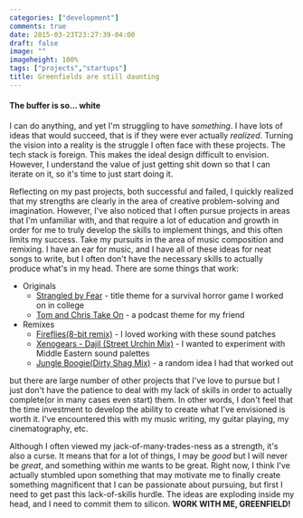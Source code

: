 ```yaml
---
categories: ["development"]
comments: true
date: 2015-03-23T23:27:39-04:00
draft: false
image: ""
imageheight: 100%
tags: ["projects","startups"]
title: Greenfields are still daunting
---
```


#### The buffer is so... white

I can do anything, and yet I'm struggling to have *something*.<!--more--> I have lots of ideas that would succeed, that is if they were ever actually *realized*. Turning the vision into a reality is the struggle I often face with these projects. The tech stack is foreign. This makes the ideal design difficult to envision. However, I understand the value of just getting shit down so that I can iterate on it, so it's time to just start doing it.

Reflecting on my past projects, both successful and failed, I quickly realized that my strengths are clearly in the area of creative problem-solving and imagination. However, I've also noticed that I often pursue projects in areas that I'm unfamiliar with, and that require a lot of education and growth in order for me to truly develop the skills to implement things, and this often limits my success. Take my pursuits in the area of music composition and remixing. I have an ear for music, and I have all of these ideas for neat songs to write, but I often don't have the necessary skills to actually produce what's in my head. There are some things that work:

   * Originals
      * [Strangled by Fear](http://www.drunkenarts.com/music/Dan_Tran_Strangled_by_Fear.mp3) - title theme for a survival horror game I worked on in college
	  * [Tom and Chris Take On](http://www.drunkenarts.com/music/tom_and_chris_take_on_v2.mp3) - a podcast theme for my friend
   * Remixes
      * [Fireflies(8-bit remix)](http://www.drunkenarts.com/music/Dan%20Tran%20-%20Fireflies.mp3) - I loved working with these sound patches
      * [Xenogears - Dajil (Street Urchin Mix)](http://www.drunkenarts.com/music/DJ_FunkDAT_-_Xenogears_-_Dajil(Street_Urchin_Mix).mp3) - I wanted to experiment with Middle Eastern sound palettes
      * [Jungle Boogie(Dirty Shag Mix)](http://www.drunkenarts.com/music/Dan.Tran_Jungle.Boogie(Dirty.Shag.Mix).Instrumental.mp3) - a random idea I had that worked out

but there are large number of other projects that I've love to pursue but I just don't have the patience to deal with my lack of skills in order to actually complete(or in many cases even start) them. In other words, I don't feel that the time investment to develop the ability to create what I've envisioned is worth it. I've encountered this with my music writing, my guitar playing, my cinematography, etc.

Although I often viewed my jack-of-many-trades-ness as a strength, it's also a curse. It means that for a lot of things, I may be *good* but I will never be *great*, and something within me wants to be great. Right now, I think I've actually stumbled upon something that may motivate me to finally create something magnificent that I can be passionate about pursuing, but first I need to get past this lack-of-skills hurdle. The ideas are exploding inside my head, and I need to commit them to silicon. **WORK WITH ME, GREENFIELD!**